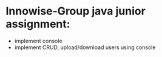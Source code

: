 # Innowise-Group java junior assignment:
* implement console
* implement CRUD, upload/download users using console
